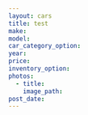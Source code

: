 ```yaml
---
layout: cars
title: test
make:
model:
car_category_option:
year:
price:
inventory_option:
photos:
  - title:
    image_path:
post_date:
---
```

